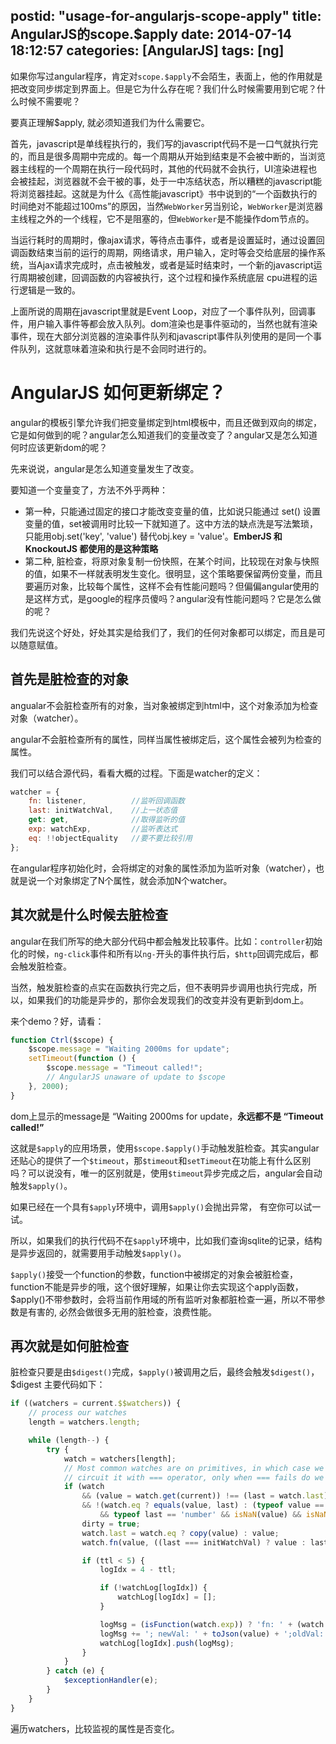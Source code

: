 postid: "usage-for-angularjs-scope-apply"
title: AngularJS的scope.$apply
date: 2014-07-14 18:12:57
categories: [AngularJS]
tags: [ng]
---

如果你写过angular程序，肯定对`scope.$apply`不会陌生，表面上，他的作用就是把改变同步绑定到界面上。但是它为什么存在呢？我们什么时候需要用到它呢？什么时候不需要呢？

要真正理解$apply, 就必须知道我们为什么需要它。

首先，javascript是单线程执行的，我们写的javascript代码不是一口气就执行完的，而且是很多周期中完成的。每一个周期从开始到结束是不会被中断的，当浏览器主线程的一个周期在执行一段代码时，其他的代码就不会执行，UI渲染进程也会被挂起，浏览器就不会干被的事，处于一中冻结状态，所以糟糕的javascript能将浏览器挂起。这就是为什么《高性能javascript》书中说到的“一个函数执行的时间绝对不能超过100ms”的原因，当然`WebWorker`另当别论，`WebWorker`是浏览器主线程之外的一个线程，它不是阻塞的，但`WebWorker`是不能操作dom节点的。

当运行耗时的周期时，像ajax请求，等待点击事件，或者是设置延时，通过设置回调函数结束当前的运行的周期，网络请求，用户输入，定时等会交给底层的操作系统，当Ajax请求完成时，点击被触发，或者是延时结束时，一个新的javascript运行周期被创建，回调函数的内容被执行，这个过程和操作系统底层 cpu进程的运行逻辑是一致的。

上面所说的周期在javascript里就是Event Loop，对应了一个事件队列，回调事件，用户输入事件等都会放入队列。dom渲染也是事件驱动的，当然也就有渲染事件，现在大部分浏览器的渲染事件队列和javascript事件队列使用的是同一个事件队列，这就意味着渲染和执行是不会同时进行的。


# AngularJS 如何更新绑定？

angular的模板引擎允许我们把变量绑定到html模板中，而且还做到双向的绑定，它是如何做到的呢？angular怎么知道我们的变量改变了？angular又是怎么知道何时应该更新dom的呢？

先来说说，angular是怎么知道变量发生了改变。

要知道一个变量变了，方法不外乎两种：
* 第一种，只能通过固定的接口才能改变变量的值，比如说只能通过 set() 设置变量的值，set被调用时比较一下就知道了。这中方法的缺点洗是写法繁琐，只能用obj.set('key', 'value') 替代obj.key = 'value'。**EmberJS 和 KnockoutJS 都使用的是这种策略**
* 第二种, 脏检查，将原对象复制一份快照，在某个时间，比较现在对象与快照的值，如果不一样就表明发生变化。很明显，这个策略要保留两份变量，而且要遍历对象，比较每个属性，这样不会有性能问题吗？但偏偏angular使用的是这样方式，是google的程序员傻吗？angular没有性能问题吗？它是怎么做的呢？

我们先说这个好处，好处其实是给我们了，我们的任何对象都可以绑定，而且是可以随意赋值。

## 首先是脏检查的对象

angualar不会脏检查所有的对象，当对象被绑定到html中，这个对象添加为检查对象（watcher）。

angular不会脏检查所有的属性，同样当属性被绑定后，这个属性会被列为检查的属性。

我们可以结合源代码，看看大概的过程。下面是watcher的定义：

```javascript
watcher = {
    fn: listener,          //监听回调函数
    last: initWatchVal,    //上一状态值
    get: get,              //取得监听的值
    exp: watchExp,         //监听表达式
    eq: !!objectEquality   //要不要比较引用
};
```

在angular程序初始化时，会将绑定的对象的属性添加为监听对象（watcher），也就是说一个对象绑定了N个属性，就会添加N个watcher。

## 其次就是什么时候去脏检查

angular在我们所写的绝大部分代码中都会触发比较事件。比如：`controller`初始化的时候，`ng-click`事件和所有以`ng-`开头的事件执行后，`$http`回调完成后，都会触发脏检查。

当然，触发脏检查的点实在函数执行完之后，但不表明异步调用也执行完成，所以，如果我们的功能是异步的，那你会发现我们的改变并没有更新到dom上。

来个demo？好，请看：

```javascript
function Ctrl($scope) {
    $scope.message = "Waiting 2000ms for update";
    setTimeout(function () {
        $scope.message = "Timeout called!";
        // AngularJS unaware of update to $scope
    }, 2000);
}
```

dom上显示的message是 “Waiting 2000ms for update，**永远都不是 “Timeout called!”**

这就是`$apply`的应用场景，使用`$scope.$apply()`手动触发脏检查。其实angular还贴心的提供了一个`$timeout`，那`$timeout`和`setTimeout`在功能上有什么区别吗？可以说没有，唯一的区别就是，使用`$timeout`异步完成之后，angular会自动触发`$apply()`。

如果已经在一个具有`$apply`环境中，调用`$apply()`会抛出异常， 有空你可以试一试。

所以，如果我们的执行代码不在`$apply`环境中，比如我们查询sqlite的记录，结构是异步返回的，就需要用手动触发`$apply()`。

`$apply()`接受一个function的参数，function中被绑定的对象会被脏检查，function不能是异步的哦，这个很好理解，如果让你去实现这个apply函数，$apply()不带参数时，会将当前作用域的所有监听对象都脏检查一遍，所以不带参数是有害的, 必然会做很多无用的脏检查，浪费性能。


## 再次就是如何脏检查

脏检查只要是由`$digest()`完成，`$apply()`被调用之后，最终会触发`$digest()`，$digest 主要代码如下：

```javascript
if ((watchers = current.$$watchers)) {
    // process our watches
    length = watchers.length;

    while (length--) {
        try {
            watch = watchers[length];
            // Most common watches are on primitives, in which case we can short
            // circuit it with === operator, only when === fails do we use .equals
            if (watch
                && (value = watch.get(current)) !== (last = watch.last)
                && !(watch.eq ? equals(value, last) : (typeof value == 'number'
                    && typeof last == 'number' && isNaN(value) && isNaN(last)))) {
                dirty = true;
                watch.last = watch.eq ? copy(value) : value;
                watch.fn(value, ((last === initWatchVal) ? value : last), current);

                if (ttl < 5) {
                    logIdx = 4 - ttl;

                    if (!watchLog[logIdx]) {
                        watchLog[logIdx] = [];
                    }

                    logMsg = (isFunction(watch.exp)) ? 'fn: ' + (watch.exp.name || watch.exp.toString()) : watch.exp;
                    logMsg += '; newVal: ' + toJson(value) + ';oldVal: ' + toJson(last);
                    watchLog[logIdx].push(logMsg);
                }
            }
        } catch (e) {
            $exceptionHandler(e);
        }
    }
}
```

遍历watchers，比较监视的属性是否变化。


